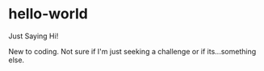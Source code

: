# hello-world
Just Saying Hi!

New to coding. Not sure if I'm just seeking a challenge or if its...something else.  
